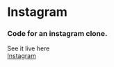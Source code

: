 # Instagram
<h3>Code for an instagram clone.</h3>
<p>See it live here <br> <a href = "https://jgonza25.github.io/Instagram/">Instagram</a></p>
